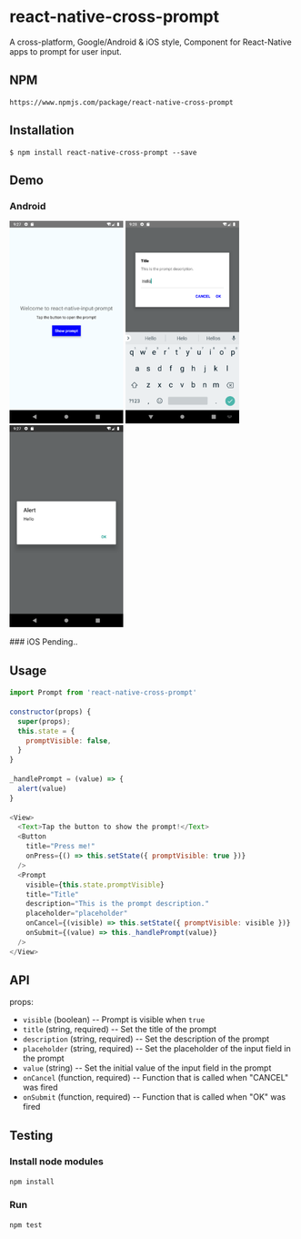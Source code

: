# react-native-cross-prompt
A cross-platform, Google/Android & iOS style, Component for React-Native apps to prompt for user input.

## NPM
```
https://www.npmjs.com/package/react-native-cross-prompt
```

## Installation

```
$ npm install react-native-cross-prompt --save
```

## Demo
### Android
<p align="left">
  <img src="https://github.com/ClementBreger/react-native-cross-prompt/blob/master/demos/demo1.png" width="200" title="screenshot 1">
  <img src="https://github.com/ClementBreger/react-native-cross-prompt/blob/master/demos/demo2.png" width="200" title="screenshot 2">
  <img src="https://github.com/ClementBreger/react-native-cross-prompt/blob/master/demos/demo3.png" width="200" title="screenshot 3">
</p>
### iOS
Pending..

## Usage
```js
import Prompt from 'react-native-cross-prompt'

constructor(props) {
  super(props);
  this.state = {
    promptVisible: false,
  }
}

_handlePrompt = (value) => {
  alert(value)
}

<View>
  <Text>Tap the button to show the prompt!</Text>
  <Button
    title="Press me!"
    onPress={() => this.setState({ promptVisible: true })}
  />
  <Prompt
    visible={this.state.promptVisible}
    title="Title"
    description="This is the prompt description."
    placeholder="placeholder"
    onCancel={(visible) => this.setState({ promptVisible: visible })}
    onSubmit={(value) => this._handlePrompt(value)}
  />
</View>
```

## API
props:
- `visible` (boolean) -- Prompt is visible when `true`
- `title` (string, required) -- Set the title of the prompt
- `description` (string, required) -- Set the description of the prompt
- `placeholder` (string, required) -- Set the placeholder of the input field in the prompt
- `value` (string) -- Set the initial value of the input field in the prompt
- `onCancel` (function, required) -- Function that is called when "CANCEL" was fired
- `onSubmit` (function, required) -- Function that is called when "OK" was fired

## Testing
### Install node modules
`npm install`
### Run
`npm test`
